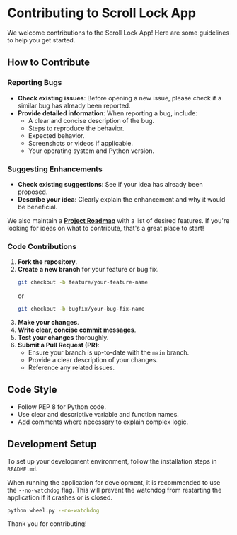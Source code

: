 # Contributing to Scroll Lock App

We welcome contributions to the Scroll Lock App! Here are some guidelines to help you get started.

## How to Contribute

### Reporting Bugs

*   **Check existing issues**: Before opening a new issue, please check if a similar bug has already been reported.
*   **Provide detailed information**: When reporting a bug, include:
    *   A clear and concise description of the bug.
    *   Steps to reproduce the behavior.
    *   Expected behavior.
    *   Screenshots or videos if applicable.
    *   Your operating system and Python version.

### Suggesting Enhancements

*   **Check existing suggestions**: See if your idea has already been proposed.
*   **Describe your idea**: Clearly explain the enhancement and why it would be beneficial.

We also maintain a **[Project Roadmap](ROADMAP.md)** with a list of desired features. If you're looking for ideas on what to contribute, that's a great place to start!

### Code Contributions

1.  **Fork the repository**.
2.  **Create a new branch** for your feature or bug fix.
    ```bash
    git checkout -b feature/your-feature-name
    ```
    or
    ```bash
    git checkout -b bugfix/your-bug-fix-name
    ```
3.  **Make your changes**.
4.  **Write clear, concise commit messages**.
5.  **Test your changes** thoroughly.
6.  **Submit a Pull Request (PR)**:
    *   Ensure your branch is up-to-date with the `main` branch.
    *   Provide a clear description of your changes.
    *   Reference any related issues.

## Code Style

*   Follow PEP 8 for Python code.
*   Use clear and descriptive variable and function names.
*   Add comments where necessary to explain complex logic.

## Development Setup

To set up your development environment, follow the installation steps in `README.md`.

When running the application for development, it is recommended to use the `--no-watchdog` flag. This will prevent the watchdog from restarting the application if it crashes or is closed.

```bash
python wheel.py --no-watchdog
```

Thank you for contributing!
